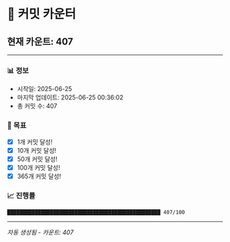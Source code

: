 # 🔢 커밋 카운터

## 현재 카운트: 407

---

### 📊 정보
- 시작일: 2025-06-25
- 마지막 업데이트: 2025-06-25 00:36:02
- 총 커밋 수: 407

### 🎯 목표
- [x] 1개 커밋 달성!
- [x] 10개 커밋 달성!
- [x] 50개 커밋 달성!
- [x] 100개 커밋 달성!
- [x] 365개 커밋 달성!

### 📈 진행률
```
██████████████████████████████████████████████████ 407/100
```

---
*자동 생성됨 - 카운트: 407*

